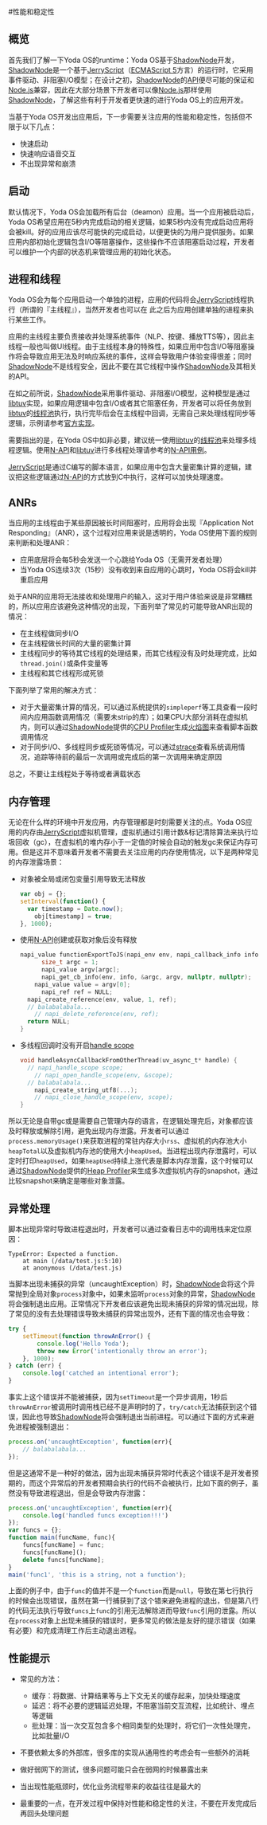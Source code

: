 #性能和稳定性

## 概览

首先我们了解一下Yoda OS的runtime：Yoda OS基于[ShadowNode](https://github.com/Rokid/ShadowNode)开发，[ShadowNode](https://github.com/Rokid/ShadowNode)是一个基于[JerryScript](https://github.com/Rokid/ShadowNode/tree/master/deps/jerry)（[ECMAScript 5](https://www.w3schools.com/js/js_es5.asp)方言）的运行时，它采用事件驱动、非阻塞I/O模型；在设计之初，[ShadowNode](https://github.com/Rokid/ShadowNode)的[API](https://github.com/Rokid/ShadowNode/blob/master/docs/api/README.md)便尽可能的保证和[Node.js](https://nodejs.org)兼容，因此在大部分场景下开发者可以像[Node.js](https://nodejs.org)那样使用[ShadowNode](https://github.com/Rokid/ShadowNode)，了解这些有利于开发者更快速的进行Yoda OS上的应用开发。

当基于Yoda OS开发出应用后，下一步需要关注应用的性能和稳定性，包括但不限于以下几点：

- 快速启动
- 快速响应语音交互
- 不出现异常和崩溃

## 启动

默认情况下，Yoda OS会加载所有后台（deamon）应用。当一个应用被启动后，Yoda OS希望应用在5秒内完成启动的相关逻辑，如果5秒内没有完成启动应用将会被kill。好的应用应该尽可能快的完成启动，以便更快的为用户提供服务。如果应用内部初始化逻辑包含I/O等阻塞操作，这些操作不应该阻塞启动过程，开发者可以维护一个内部的状态机来管理应用的初始化状态。

## 进程和线程

Yoda OS会为每个应用启动一个单独的进程，应用的代码将会[JerryScript](https://github.com/Rokid/ShadowNode/tree/master/deps/jerry)线程执行（所谓的『主线程』），当然开发者也可以在	此之后为应用创建单独的进程来执行某些工作。

应用的主线程主要负责接收并处理系统事件（NLP、按键、播放TTS等），因此主线程一般也叫做UI线程。由于主线程本身的特殊性，如果应用中包含I/O等阻塞操作将会导致应用无法及时响应系统的事件，这样会导致用户体验变得很差；同时[ShadowNode](https://github.com/Rokid/ShadowNode)不是线程安全，因此不要在其它线程中操作[ShadowNode](https://github.com/Rokid/ShadowNode)及其相关的API。

在如之前所说，[ShadowNode](https://github.com/Rokid/ShadowNode)采用事件驱动、非阻塞I/O模型，这种模型是通过[libtuv](https://github.com/Rokid/ShadowNode/tree/master/deps/libtuv)实现，如果应用逻辑中包含I/O或者其它阻塞任务，开发者可以将任务放到[libtuv](https://github.com/Rokid/ShadowNode/tree/master/deps/libtuv)的[线程池](http://docs.libuv.org/en/v1.x/threadpool.html)执行，执行完毕后会在主线程中回调，无需自己来处理线程同步等逻辑，示例请参考[官方实现](https://github.com/libuv/libuv/blob/e4087dedf837f415056a45a838f639a3d9dc3ced/docs/code/queue-work/main.c)。

需要指出的是，在Yoda OS中如非必要，建议统一使用[libtuv](https://github.com/Rokid/ShadowNode/tree/master/deps/libtuv)的[线程池](http://docs.libuv.org/en/v1.x/threadpool.html)来处理多线程逻辑。使用[N-API](https://nodejs.org/docs/latest/api/n-api.html)和[libtuv](https://github.com/Rokid/ShadowNode/tree/master/deps/libtuv)进行多线程处理请参考的[N-API用例](https://github.com/Rokid/ShadowNode/tree/bc244fe51236ddc70a3fae85a888594d99fd8e7f/test/napi)。

[JerryScript](https://github.com/Rokid/ShadowNode/tree/master/deps/jerry)是通过C编写的脚本语言，如果应用中包含大量密集计算的逻辑，建议把这些逻辑通过[N-API](https://nodejs.org/docs/latest/api/n-api.html)的方式放到C中执行，这样可以加快处理速度。

## ANRs

当应用的主线程由于某些原因被长时间阻塞时，应用将会出现『Application Not Responding』（ANR），这个过程对应用来说是透明的，Yoda OS使用下面的规则来判断和处理ANR：

- 应用底层将会每5秒会发送一个心跳给Yoda OS（无需开发者处理）
- 当Yoda OS连续3次（15秒）没有收到来自应用的心跳时，Yoda OS将会kill并重启应用

处于ANR的应用将无法接收和处理用户的输入，这对于用户体验来说是非常糟糕的，所以应用应该避免这种情况的出现，下面列举了常见的可能导致ANR出现的情况：

- 在主线程做同步I/O
- 在主线程做长时间的大量的密集计算
- 主线程同步的等待其它线程的处理结果，而其它线程没有及时处理完成，比如`thread.join()`或条件变量等
- 主线程和其它线程形成死锁

下面列举了常用的解决方式：

- 对于大量密集计算的情况，可以通过系统提供的`simpleperf`等工具查看一段时间内应用函数调用情况（需要未strip的库）；如果CPU大部分消耗在虚拟机内，则可以通过[ShadowNode](https://github.com/Rokid/ShadowNode)提供的[CPU Profiler](https://github.com/Rokid/ShadowNode/blob/bc244fe51236ddc70a3fae85a888594d99fd8e7f/docs/devs/Optimization-Tips.md#cpu-profiler)生成[火焰图](http://www.brendangregg.com/flamegraphs.html)来查看脚本函数调用情况
- 对于同步I/O、多线程同步或死锁等情况，可以通过[strace](https://linux.die.net/man/1/strace)查看系统调用情况，追踪等待前的最后一次调用或完成后的第一次调用来确定原因

总之，不要让主线程处于等待或者满载状态

## 内存管理

无论在什么样的环境中开发应用，内存管理都是时刻需要关注的点。Yoda OS应用的内存由[JerryScript](https://github.com/Rokid/ShadowNode/tree/master/deps/jerry)虚拟机管理，虚拟机通过引用计数&标记清除算法来执行垃圾回收（gc），在虚拟机的堆内存小于一定值的时候会自动的触发gc来保证内存可用。但是这并不意味着开发者不需要去关注应用的内存使用情况，以下是两种常见的内存泄露场景：

- 对象被全局或闭包变量引用导致无法释放

  ```js
  var obj = {};
  setInterval(function() {
  	var timestamp = Date.now();
      obj[timestamp] = true;
  }, 1000);
  ```

- 使用[N-API](https://github.com/Rokid/ShadowNode/tree/bc244fe51236ddc70a3fae85a888594d99fd8e7f/test/napi)创建或获取对象后没有释放

  ```c
  napi_value functionExportToJS(napi_env env, napi_callback_info info) {
    	size_t argc = 1;
    	napi_value argv[argc];
    	napi_get_cb_info(env, info, &argc, argv, nullptr, nullptr);
      napi_value value = argv[0];
    	napi_ref ref = NULL;
  	napi_create_reference(env, value, 1, ref);
  	// balabalabala...
      // napi_delete_reference(env, ref);
  	return NULL;   
  }
  ```

- 多线程回调时没有开启[handle scope](https://nodejs.org/docs/latest/api/n-api.html#n_api_napi_open_handle_scope)

  ```c
  void handleAsyncCallbackFromOtherThread(uv_async_t* handle) {
  	// napi_handle_scope scope;
      // napi_open_handle_scope(env, &scope);
  	// balabalabala...
      napi_create_string_utf8(...);
      // napi_close_handle_scope(env, scope);
  }
  ```

所以无论是自带gc或是需要自己管理内存的语言，在逻辑处理完后，对象都应该及时释放或解除引用，避免出现内存泄露。开发者可以通过`process.memoryUsage()`来获取进程的常驻内存大小`rss`、虚拟机的内存池大小`heapTotal`以及虚拟机内存池的使用大小`heapUsed`。当进程出现内存泄露时，可以定时打印`heapUsed`，如果`heapUsed`持续上涨代表是脚本内存泄露，这个时候可以通过[ShadowNode](https://github.com/Rokid/ShadowNode)提供的[Heap Profiler](https://github.com/Rokid/ShadowNode/blob/bc244fe51236ddc70a3fae85a888594d99fd8e7f/docs/devs/Optimization-Tips.md#heap-profiler)来生成多次虚拟机内存的snapshot，通过比较snapshot来确定是哪些对象泄露。

## 异常处理

脚本出现异常时导致进程退出时，开发者可以通过查看日志中的调用栈来定位原因：

```shell
TypeError: Expected a function.
    at main (/data/test.js:5:10)
    at anonymous (/data/test.js)
```

当脚本出现未捕获的异常（uncaughtException）时，[ShadowNode](https://github.com/Rokid/ShadowNode)会将这个异常抛到全局对象`process`对象中，如果未监听`process`对象的异常，[ShadowNode](https://github.com/Rokid/ShadowNode)将会强制退出应用。正常情况下开发者应该避免出现未捕获的异常的情况出现，除了常见的没有去处理错误导致未捕获的异常出现外，还有下面的情况也会导致：

```js
try {
    setTimeout(function throwAnError() {
        console.log('Hello Yoda');
        throw new Error('intentionally throw an error');
    }, 1000);
} catch (err) {
    console.log('catched an intentional error');
}
```

事实上这个错误并不能被捕获，因为`setTimeout`是一个异步调用，1秒后`throwAnError`被调用时调用栈已经不是声明时的了，`try/catch`无法捕获到这个错误，因此也导致[ShadowNode](https://github.com/Rokid/ShadowNode)将会强制退出当前进程。可以通过下面的方式来避免进程被强制退出：

```js
process.on('uncaughtException', function(err){
	// balabalabala...
});
```

但是这通常不是一种好的做法，因为出现未捕获异常时代表这个错误不是开发者预期的，而这个异常后的开发者预期会执行的代码不会被执行，比如下面的例子，虽然没有导致进程退出，但是会导致内存泄露：

```js
process.on('uncaughtException', function(err){
	console.log('handled funcs exception!!!')
});
var funcs = {};
function main(funcName, func){
    funcs[funcName] = func;
    funcs[funcName]();
    delete funcs[funcName];
}
main('func1', 'this is a string, not a function');
```

上面的例子中，由于`func`的值并不是一个`function`而是`null`，导致在第七行执行的时候会出现错误，虽然在第一行捕获到了这个错来避免进程的退出，但是第八行的代码无法执行导致`funcs`上`func`的引用无法解除进而导致`func`引用的泄露。所以在`process`对象上出现未捕获的错误时，更多常见的做法是友好的提示错误（如果有必要）和完成清理工作后主动退出进程。

## 性能提示

- 常见的方法：
  - 缓存：将数据、计算结果等与上下文无关的缓存起来，加快处理速度
  - 延迟：将不必要的逻辑延迟处理，不阻塞当前交互流程，比如统计、埋点等逻辑
  - 批处理：当一次交互包含多个相同类型的处理时，将它们一次性处理完，比如批量I/O
- 不要依赖太多的外部库，很多库的实现从通用性的考虑会有一些额外的消耗
- 做好弱网下的测试，很多问题可能只会在弱网的时候暴露出来
- 当出现性能瓶颈时，优化业务流程带来的收益往往是最大的

- 最重要的一点，在开发过程中保持对性能和稳定性的关注，不要在开发完成后再回头处理问题
